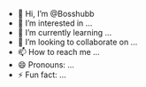 - 👋 Hi, I’m @Bosshubb
- 👀 I’m interested in ...
- 🌱 I’m currently learning ...
- 💞️ I’m looking to collaborate on ...
- 📫 How to reach me ...
- 😄 Pronouns: ...
- ⚡ Fun fact: ...

<!---
Bosshubb/Bosshubb is a ✨ special ✨ repository because its `README.md` (this file) appears on your GitHub profile.
You can click the Preview link to take a look at your changes.
--->
